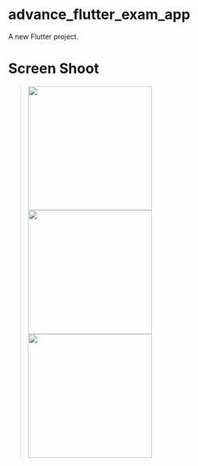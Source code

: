 # advance_flutter_exam_app

A new Flutter project.

# Screen Shoot

><img src = "https://github.com/Abhi-GhoGhari/advance_flutter_exam_app/assets/143987211/ce78fbe8-4fb2-4140-9123-c21ae04b090d" width = "250">
><img src = "https://github.com/Abhi-GhoGhari/advance_flutter_exam_app/assets/143987211/80296ab6-6e06-4cc5-993f-9922232eaf8e" width = "250">
><img src = "https://github.com/Abhi-GhoGhari/advance_flutter_exam_app/assets/143987211/1816e1fa-0efd-4df1-8417-df7b5066f7a1" width = "250">
